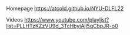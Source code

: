 Homepage https://atcold.github.io/NYU-DLFL22

Videos https://www.youtube.com/playlist?list=PLLHTzKZzVU9d_3TcHbyiAjl5qCbpJR-o0


